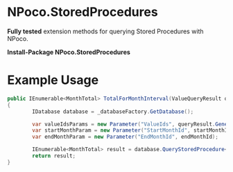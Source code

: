 NPoco.StoredProcedures
======================

__Fully tested__ extension methods for querying Stored Procedures with NPoco.

__Install-Package NPoco.StoredProcedures__


Example Usage
=============

```c#
public IEnumerable<MonthTotal> TotalForMonthInterval(ValueQueryResult queryResult, int startMonthId, int endMonthId)
{
        IDatabase database = _databaseFactory.GetDatabase();

        var valueIdsParams = new Parameter("ValueIds", queryResult.GenerateCsv());
        var startMonthParam = new Parameter("StartMonthId", startMonthId);
        var endMonthParam = new Parameter("EndMonthId", endMonthId);

        IEnumerable<MonthTotal> result = database.QueryStoredProcedure<MonthTotal>("[Aggregation].[Total_Months]", valueIdsParams, startMonthParam, endMonthParam);
        return result;
}
```
